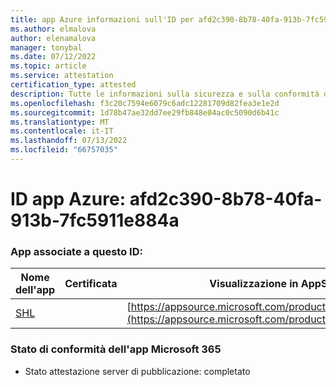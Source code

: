 ```yaml
---
title: app Azure informazioni sull'ID per afd2c390-8b78-40fa-913b-7fc5911e884a
ms.author: elmalova
author: elenamalova
manager: tonybal
ms.date: 07/12/2022
ms.topic: article
ms.service: attestation
certification_type: attested
description: Tutte le informazioni sulla sicurezza e sulla conformità disponibili per afd2c390-8b78-40fa-913b-7fc5911e884a.
ms.openlocfilehash: f3c20c7594e6079c6adc12281709d82fea3e1e2d
ms.sourcegitcommit: 1d78b47ae32dd7ee29fb848e04ac0c5090d6b41c
ms.translationtype: MT
ms.contentlocale: it-IT
ms.lasthandoff: 07/13/2022
ms.locfileid: "66757035"
---
```

# <a name="azure-app-id-afd2c390-8b78-40fa-913b-7fc5911e884a"></a>ID app Azure: afd2c390-8b78-40fa-913b-7fc5911e884a


### <a name="apps-associated-with-this-id"></a>App associate a questo ID:
| **Nome dell'app** | **Certificata** | **Visualizzazione in AppSource** |
|--------------|---------------|-----------------------|
| [SHL](../forward/WA200002887.md) |  | [https://appsource.microsoft.com/product/office/WA200002887](https://appsource.microsoft.com/product/office/WA200002887) |

### <a name="microsoft-365-app-compliance-status"></a>Stato di conformità dell'app Microsoft 365
- Stato attestazione server di pubblicazione: completato
